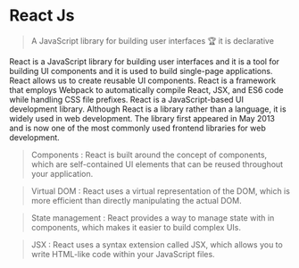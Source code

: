 # React Js

> A JavaScript library for building user interfaces 🏆 it is declarative

React is a JavaScript library for building user interfaces and it is a tool for building UI components and it is used to build single-page applications.
React allows us to create reusable UI components.
React is a framework that employs Webpack to automatically compile React, JSX, and ES6 code while handling CSS file prefixes. React is a JavaScript-based UI development library. Although React is a library rather than a language, it is widely used in web development. The library first appeared in May 2013 and is now one of the most commonly used frontend libraries for web development.

> Components : React is built around the concept of components, which are self-contained UI elements that can be reused throughout your application.

> Virtual DOM : React uses a virtual representation of the DOM, which is more efficient than directly manipulating the actual DOM.

> State management : React provides a way to manage state with in components, which makes it easier to build complex UIs.

> JSX : React uses a syntax extension called JSX, which allows you to write HTML-like code within your JavaScript files.
